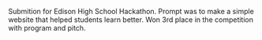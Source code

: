 Submition for Edison High School Hackathon. Prompt was to make a simple website that helped students learn better. Won 3rd place in the competition with program and pitch.
